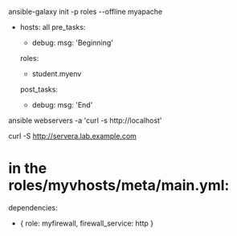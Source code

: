 ansible-galaxy init -p roles --offline myapache



- hosts: all
  pre_tasks:
    - debug:
        msg: 'Beginning'

  roles: 
    - student.myenv
    
  post_tasks:
    - debug:
        msg: 'End'
    
    
ansible webservers -a 'curl -s http://localhost'

curl -S http://servera.lab.example.com


# in the roles/myvhosts/meta/main.yml:
dependencies:
  - { role: myfirewall, firewall_service: http }

